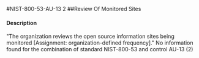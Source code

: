 #NIST-800-53-AU-13 2
##Review Of Monitored Sites
#### Description
"The organization reviews the open source information sites being monitored [Assignment: organization-defined frequency]."
No information found for the combination of standard NIST-800-53 and control AU-13 (2)
